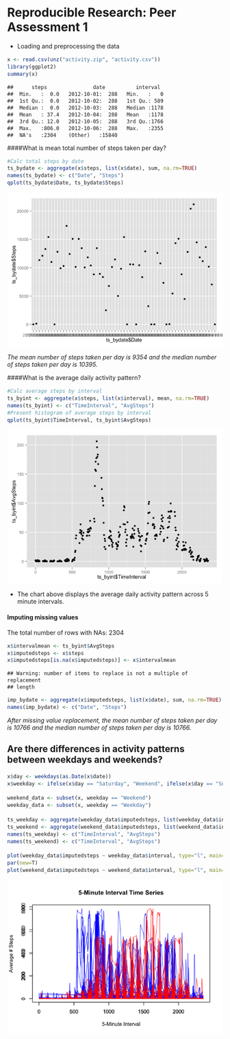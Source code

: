 # Reproducible Research: Peer Assessment 1

- Loading and preprocessing the data

```r
x <- read.csv(unz("activity.zip", "activity.csv"))
library(ggplot2)
summary(x)
```

```
##      steps               date          interval   
##  Min.   :  0.0   2012-10-01:  288   Min.   :   0  
##  1st Qu.:  0.0   2012-10-02:  288   1st Qu.: 589  
##  Median :  0.0   2012-10-03:  288   Median :1178  
##  Mean   : 37.4   2012-10-04:  288   Mean   :1178  
##  3rd Qu.: 12.0   2012-10-05:  288   3rd Qu.:1766  
##  Max.   :806.0   2012-10-06:  288   Max.   :2355  
##  NA's   :2304    (Other)   :15840
```

####What is mean total number of steps taken per day?  


```r
#Calc total steps by date
ts_bydate <- aggregate(x$steps, list(x$date), sum, na.rm=TRUE)
names(ts_bydate) <- c("Date", "Steps")
qplot(ts_bydate$Date, ts_bydate$Steps)
```

![plot of chunk total_steps_by_date](./PA1_template_files/figure-html/total_steps_by_date.png) 
 
*The mean number of steps taken per day is
9354 and the median number of steps taken per day is
10395.*

####What is the average daily activity pattern?


```r
#Calc average steps by interval
ts_byint <- aggregate(x$steps, list(x$interval), mean, na.rm=TRUE)
names(ts_byint) <- c("TimeInterval", "AvgSteps")
#Present histogram of average steps by interval
qplot(ts_byint$TimeInterval, ts_byint$AvgSteps)
```

![plot of chunk total_steps_by_interval](./PA1_template_files/figure-html/total_steps_by_interval.png) 

- The chart above displays the average daily activity pattern across 5 minute intervals.

#### Imputing missing values

The total number of rows with NAs: 2304


```r
x$intervalmean <- ts_byint$AvgSteps
x$imputedsteps <- x$steps
x$imputedsteps[is.na(x$imputedsteps)] <- x$intervalmean
```

```
## Warning: number of items to replace is not a multiple of replacement
## length
```

```r
imp_bydate <- aggregate(x$imputedsteps, list(x$date), sum, na.rm=TRUE)
names(imp_bydate) <- c("Date", "Steps")
```

*After missing value replacement, the mean number of steps taken per day is
10766 and the median number of steps taken per day is
10766.*



## Are there differences in activity patterns between weekdays and weekends?


```r
x$day <- weekdays(as.Date(x$date))
x$weekday <- ifelse(x$day == "Saturday", "Weekend", ifelse(x$day == "Sunday", "Weekend", "Weekday"))

weekend_data <- subset(x, weekday == "Weekend")
weekday_data <- subset(x, weekday == "Weekday")

ts_weekday <- aggregate(weekday_data$imputedsteps, list(weekday_data$interval), mean, na.rm=TRUE)
ts_weekend <- aggregate(weekend_data$imputedsteps, list(weekend_data$interval), mean, na.rm=TRUE)
names(ts_weekday) <- c("TimeInterval", "AvgSteps")
names(ts_weekend) <- c("TimeInterval", "AvgSteps")

plot(weekday_data$imputedsteps ~ weekday_data$interval, type="l", main="5-Minute Interval Time Series", ylab="Average # Steps", xlab="5-Minute Interval", col="blue")
par(new=T)
plot(weekend_data$imputedsteps ~ weekend_data$interval, type="l", main="", ylab="", xlab="",col="red")
```

![plot of chunk weekdays_weekends](./PA1_template_files/figure-html/weekdays_weekends.png) 
